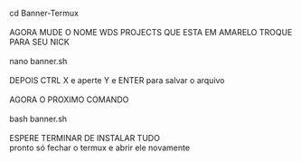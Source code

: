 cd Banner-Termux
<br><br>
AGORA MUDE O NOME WDS PROJECTS QUE ESTA EM AMARELO TROQUE PARA SEU NICK
<br><br>
nano banner.sh
<br><br>
DEPOIS CTRL X e aperte Y e ENTER para salvar o arquivo
<br><br>
AGORA O PROXIMO COMANDO
<br><br>
bash banner.sh
<br><br>
ESPERE TERMINAR DE INSTALAR TUDO
<br>
pronto só fechar o termux e abrir ele novamente


